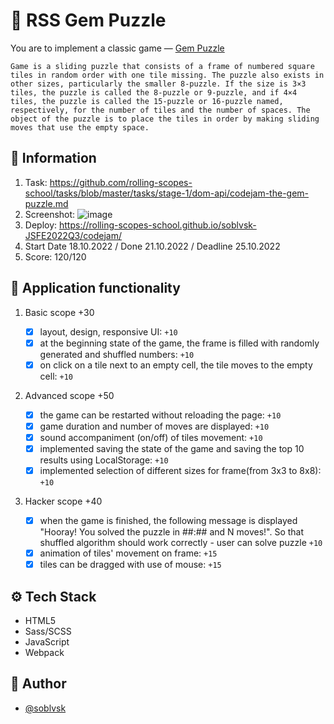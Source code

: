 # 🧩 RSS Gem Puzzle

You are to implement a classic game — [Gem Puzzle](https://en.wikipedia.org/wiki/15_puzzle) 

`Game is a sliding puzzle that consists of a frame of numbered square tiles in random order with one tile missing. The puzzle also exists in other sizes, particularly the smaller 8-puzzle. If the size is 3×3 tiles, the puzzle is called the 8-puzzle or 9-puzzle, and if 4×4 tiles, the puzzle is called the 15-puzzle or 16-puzzle named, respectively, for the number of tiles and the number of spaces. The object of the puzzle is to place the tiles in order by making sliding moves that use the empty space.`



## 📜 Information
1. Task: https://github.com/rolling-scopes-school/tasks/blob/master/tasks/stage-1/dom-api/codejam-the-gem-puzzle.md
2. Screenshot: ![image](https://user-images.githubusercontent.com/81454805/209962840-51fcda01-cee5-4294-a660-eb750acf4e02.png)
3. Deploy: https://rolling-scopes-school.github.io/soblvsk-JSFE2022Q3/codejam/
4. Start Date 18.10.2022 / Done 21.10.2022 / Deadline 25.10.2022
5. Score: 120/120 

## 📌 Application functionality

1. Basic scope +30

    - [x] layout, design, responsive UI: `+10`
    - [x] at the beginning state of the game, the frame is filled with randomly generated and shuffled numbers: `+10`
    - [x] on click on a tile next to an empty cell, the tile moves to the empty cell: `+10`

2. Advanced scope +50

    - [x] the game can be restarted without reloading the page: `+10`
    - [x] game duration and number of moves are displayed: `+10`
    - [x] sound accompaniment (on/off) of tiles movement: `+10`
    - [x] implemented saving the state of the game and saving the top 10 results using LocalStorage: `+10`
    - [x] implemented selection of different sizes for frame(from 3x3 to 8x8): `+10`

3. Hacker scope +40

    - [x] when the game is finished, the following message is displayed "Hooray! You solved the puzzle in ##:## and N moves!". So that shuffled algorithm should work correctly - user can solve puzzle `+10`
    - [x] animation of tiles' movement on frame: `+15`
    - [x] tiles can be dragged with use of mouse: `+15`
    
## ⚙️ Tech Stack

- HTML5
- Sass/SCSS
- JavaScript
- Webpack
    
## 👀 Author

- [@soblvsk](https://www.github.com/soblvsk)
